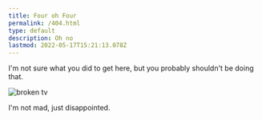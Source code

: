 ```yaml
---
title: Four oh Four
permalink: /404.html
type: default
description: Oh no
lastmod: 2022-05-17T15:21:13.078Z
---
```


I'm not sure what you did to get here, but you probably shouldn't be doing that.

![broken tv](/images/broken.gif)

I'm not mad, just disappointed.
